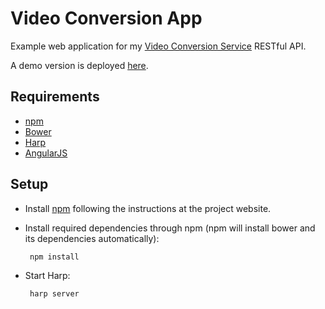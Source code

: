 Video Conversion App
====================

Example web application for my [Video Conversion Service](http://github.com/felipead/video-conversion-service) RESTful API.

A demo version is deployed [here](https://video-conversion-app.herokuapp.com).

Requirements
------------

 - [npm](https://www.npmjs.com)
 - [Bower](http://bower.io)
 - [Harp](http://harpjs.com)
 - [AngularJS](https://angularjs.org)

Setup
-----

 - Install [npm](https://www.npmjs.com) following the instructions at the project website.

 - Install required dependencies through npm (npm will install bower and its dependencies automatically):

        npm install

 - Start Harp:

        harp server
